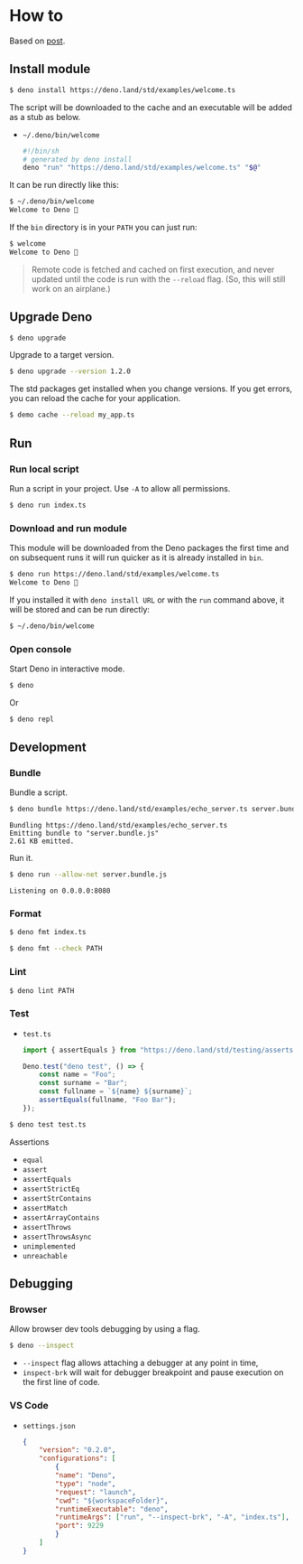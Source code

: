 # How to

Based on [post](https://medium.com/deno-tutorial/deno-testing-bundling-formatting-and-debugging-9c8aad798fc2).


## Install module

```sh
$ deno install https://deno.land/std/examples/welcome.ts
```

The script will be downloaded to the cache and an executable will be added as a stub as below.

- `~/.deno/bin/welcome`
    ```sh
    #!/bin/sh
    # generated by deno install
    deno "run" "https://deno.land/std/examples/welcome.ts" "$@"
    ```

It can be run directly like this:

```sh
$ ~/.deno/bin/welcome
Welcome to Deno 🦕
```

If the `bin` directory is in your `PATH` you can just run:

```sh
$ welcome
Welcome to Deno 🦕
```

> Remote code is fetched and cached on first execution, and never updated until the code is run with the `--reload` flag. (So, this will still work on an airplane.)


## Upgrade Deno

```sh
$ deno upgrade
```

Upgrade to a target version.

```sh
$ deno upgrade --version 1.2.0
```

The std packages get installed when you change versions. If you get errors, you can reload the cache for your application.

```sh
$ demo cache --reload my_app.ts
```


## Run

### Run local script

Run a script in your project. Use `-A` to allow all permissions.

```sh
$ deno run index.ts
```

### Download and run module

This module will be downloaded from the Deno packages the first time and on subsequent runs it will run quicker as it is already installed in `bin`.

```sh
$ deno run https://deno.land/std/examples/welcome.ts
Welcome to Deno 🦕
```

If you installed it with `deno install URL` or with the `run` command above, it will be stored and can be run directly:

```sh
$ ~/.deno/bin/welcome
```

### Open console

Start Deno in interactive mode.

```sh
$ deno
```

Or

```sh
$ deno repl
```


## Development

### Bundle

Bundle a script.

```sh
$ deno bundle https://deno.land/std/examples/echo_server.ts server.bundle.js
```
```
Bundling https://deno.land/std/examples/echo_server.ts
Emitting bundle to "server.bundle.js"
2.61 KB emitted.
```

Run it.

```sh
$ deno run --allow-net server.bundle.js
```
```
Listening on 0.0.0.0:8080
```

### Format

```sh
$ deno fmt index.ts
```

```sh
$ deno fmt --check PATH
```

### Lint

```sh
$ deno lint PATH
```

### Test

- `test.ts`
    ```javascript
    import { assertEquals } from "https://deno.land/std/testing/asserts.ts";

    Deno.test("deno test", () => {
        const name = "Foo";
        const surname = "Bar";
        const fullname = `${name} ${surname}`;
        assertEquals(fullname, "Foo Bar");
    });
    ```

```sh
$ deno test test.ts
```

Assertions

- `equal`
- `assert`
- `assertEquals`
- `assertStrictEq`
- `assertStrContains`
- `assertMatch`
- `assertArrayContains`
- `assertThrows`
- `assertThrowsAsync`
- `unimplemented`
- `unreachable`


## Debugging

### Browser

Allow browser dev tools debugging by using a flag.

```sh
$ deno --inspect
```

- `--inspect` flag allows attaching a debugger at any point in time,
- `inspect-brk` will wait for debugger breakpoint and pause execution on the first line of code.

### VS Code

- `settings.json`
    ```json
    {
        "version": "0.2.0",
        "configurations": [
            {
            "name": "Deno",
            "type": "node",
            "request": "launch",
            "cwd": "${workspaceFolder}",
            "runtimeExecutable": "deno",
            "runtimeArgs": ["run", "--inspect-brk", "-A", "index.ts"],
            "port": 9229
            }
        ]
    }
    ```
